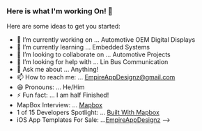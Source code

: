 ### Here is what I'm working On! 👋

Here are some ideas to get you started:

- 🔭 I’m currently working on ... Automotive OEM Digital Displays
- 🌱 I’m currently learning ... Embedded Systems
- 👯 I’m looking to collaborate on ... Automotive Projects
- 🤔 I’m looking for help with ... Lin Bus Communication
- 💬 Ask me about ... Anything!
- 📫 How to reach me: ... EmpireAppDesignz@gmail.com
- 😄 Pronouns: ... He/Him
- ⚡ Fun fact: ... I am half Finished!
- MapBox Interview: ... [Mapbox](https://blog.mapbox.com/2020-phantom-motorcycle-460-hp-280-lb-ft-torque-in-dash-navigation-1b64254c6fc4)
- 1 of 15 Developers Spotlight: ... [Built With Mapbox](https://blog.mapbox.com/15-projects-shared-by-mapbox-developers-50f9ed53a12)
- iOS App Templates For Sale: ...[EmpireAppDesignz](https://empireappdesignz.com/iosapps.html)
-->

